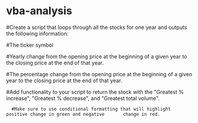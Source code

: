 # vba-analysis


#Create a script that loops through all the stocks for one year and outputs the following information:

  #The ticker symbol

  #Yearly change from the opening price at the beginning of a given year to the closing price at the end   of that year.

  #The percentage change from the opening price at the beginning of a given year to the closing price at   the end of that year.

  #Add functionality to your script to return the stock with the "Greatest % increase", "Greatest %        decrease", and "Greatest total volume".
     
      #Make sure to use conditional formatting that will highlight positive change in green and negative       change in red.
